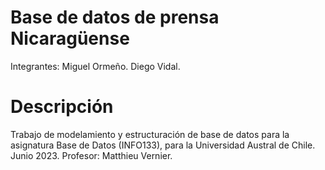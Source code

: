 Base de datos de prensa Nicaragüense
==============

Integrantes:
Miguel Ormeño.
Diego Vidal.

Descripción
==============
Trabajo de modelamiento y estructuración de base de datos para la asignatura Base de Datos (INFO133), para la Universidad Austral de Chile. Junio 2023.
Profesor: Matthieu Vernier.